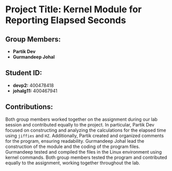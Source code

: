 

# Project Title: Kernel Module for Reporting Elapsed Seconds

## Group Members:
- **Partik Dev** 
- **Gurmandeep Johal**

## Student ID:
- **devp2:** 400478418
- **johalg11:** 400467941

## Contributions:
Both group members worked together on the assignment during our lab session and contributed equally to the project. In particular, Partik Dev focused on constructing and analyzing the calculations for the elapsed time using `jiffies` and `HZ`. Additionally, Partik created and organized comments for the program, ensuring readability. 
Gurmandeep Johal lead the construction of the module and the coding of the program files. Gurmandeep tested and compiled the files in the Linux environment using kernel commands. Both group members tested the program and contributed equally to the assignment, working together throughout the lab.
